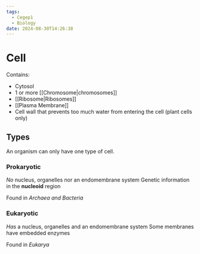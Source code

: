 ```yaml
---
tags:
  - Cegep1
  - Biology
date: 2024-08-30T14:26:38
---
```


# Cell

Contains:

- Cytosol
- 1 or more [[Chromosome|chromosomes]]
- [[Ribosome|Ribosomes]]
- [[Plasma Membrane]]
- Cell wall that prevents too much water from entering the cell (plant cells only)

## Types

An organism can only have one type of cell.

### Prokaryotic

*No* nucleus, organelles nor an endomembrane system
Genetic information in the **nucleoid** region

Found in *Archaea and Bacteria*

### Eukaryotic

*Has* a nucleus, organelles and an endomembrane system
Some membranes have embedded enzymes

Found in *Eukarya*